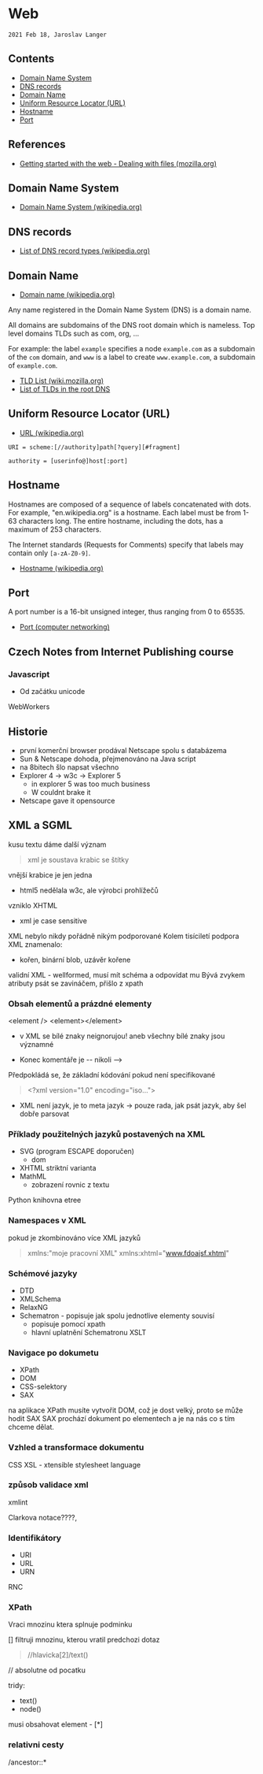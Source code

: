 # Web

`2021 Feb 18, Jaroslav Langer`

## Contents

<!-- TOC GFM -->

* [Domain Name System](#domain-name-system)
* [DNS records](#dns-records)
* [Domain Name](#domain-name)
* [Uniform Resource Locator (URL)](#uniform-resource-locator-url)
* [Hostname](#hostname)
* [Port](#port)

<!-- /TOC -->

## References

* [Getting started with the web - Dealing with files (mozilla.org)](https://developer.mozilla.org/en-US/docs/Learn/Getting_started_with_the_web/Dealing_with_files)

## Domain Name System

* [Domain Name System (wikipedia.org)](https://en.wikipedia.org/wiki/Domain_Name_System)

## DNS records

* [List of DNS record types (wikipedia.org)](https://en.wikipedia.org/wiki/List_of_DNS_record_types)

## Domain Name

* [Domain name (wikipedia.org)](https://en.wikipedia.org/wiki/Domain_name)

Any name registered in the Domain Name System (DNS) is a domain name.

All domains are subdomains of the DNS root domain which is nameless.
Top level domains TLDs such as com, org, ...

For example: the label `example` specifies a node `example.com` as a subdomain of the `com` domain, and `www` is a label to create `www.example.com`, a subdomain of `example.com`.

* [TLD List (wiki.mozilla.org)](https://wiki.mozilla.org/TLD_List)
* [List of TLDs in the root DNS](https://data.iana.org/TLD/tlds-alpha-by-domain.txt)

## Uniform Resource Locator (URL)

* [URL (wikipedia.org)](https://en.wikipedia.org/wiki/URL)

```
URI = scheme:[//authority]path[?query][#fragment]
```

```
authority = [userinfo@]host[:port]
```

## Hostname

Hostnames are composed of a sequence of labels concatenated with dots. For example, "en.wikipedia.org" is a hostname. Each label must be from 1-63 characters long. The entire hostname, including the dots, has a maximum of 253 characters.

The Internet standards (Requests for Comments)  specify that labels may contain only `[a-zA-Z0-9]`.

* [Hostname (wikipedia.org)](https://en.wikipedia.org/wiki/Hostname)

## Port

A port number is a 16-bit unsigned integer, thus ranging from 0 to 65535.

* [Port (computer networking)](https://en.wikipedia.org/wiki/Port_(computer_networking))

## Czech Notes from Internet Publishing course

### Javascript

+ Od začátku unicode

WebWorkers

## Historie

- první komerční browser prodával Netscape spolu s databázema
- Sun & Netscape dohoda, přejmenováno na Java script
- na 8bitech šlo napsat všechno
- Explorer 4 -> w3c -> Explorer 5
   - in explorer 5 was too much business
   - W couldnt brake it
- Netscape gave it opensource

## XML a SGML

kusu textu dáme další význam
> xml je soustava krabic se štítky

vnější krabice je jen jedna
+ html5 nedělala w3c, ale výrobci prohlížečů

vzniklo  XHTML
+ xml je case sensitive

XML nebylo nikdy pořádně nikým podporované
Kolem tisíciletí podpora XML znamenalo:
+ kořen, binární blob, uzávěr kořene

validní XML - wellformed, musí mít schéma a odpovídat mu
Bývá zvykem atributy psát se zavináčem, přišlo z xpath

### Obsah elementů a prázdné elementy
\<element />
\<element>\</element>
+ v XML se bílé znaky neignorujou!
aneb všechny bílé znaky jsou významné

+ Konec komentáře je -- nikoli -->

Předpokládá se, že základní kódování pokud není specifikované
> \<?xml version="1.0" encoding="iso...">

+ XML není jazyk, je to meta jazyk -> pouze rada, jak psát jazyk, aby šel dobře parsovat

### Příklady použitelných jazyků postavených na XML
- SVG (program ESCAPE doporučen)
   - dom
- XHTML striktní varianta
- MathML
   - zobrazení rovnic z textu

Python knihovna etree

### Namespaces v XML
pokud je zkombinováno více XML jazyků
> xmlns:"moje pracovní XML"
xmlns:xhtml="www.fdoajsf.xhtml"

### Schémové jazyky
+ DTD
+ XMLSchema
+ RelaxNG
+ Schematron - popisuje jak spolu jednotlive elementy souvisí
   - popisuje pomocí xpath
   - hlavní uplatnění Schematronu XSLT

### Navigace po dokumetu
+ XPath
+ DOM
+ CSS-selektory
+ SAX

na aplikace XPath musíte vytvořit DOM, což je dost velký,
proto se může hodit SAX
SAX prochází dokument po elementech a je na nás co s tím chceme dělat.

### Vzhled a transformace dokumentu
CSS
XSL - xtensible stylesheet language

### způsob validace xml
xmlint

Clarkova notace????,

### Identifikátory
+ URI
+ URL
+ URN

RNC

### XPath
Vraci mnozinu ktera splnuje podminku

[] filtruji mnozinu, kterou vratil predchozi dotaz
> //hlavicka[2]/text()

// absolutne od pocatku

tridy:
+ text()
+ node()

musi obsahovat element - [*]

### relativni cesty
/ancestor::*
